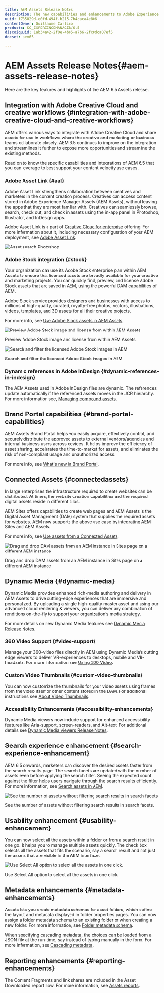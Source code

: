 ```yaml
---
title: AEM Assets Release Notes
description: The new capabilities and enhancements to Adobe Experience Manager 6.5 Assets.
uuid: f785029d-e0fd-494f-b215-7b4caca4e806
contentOwner: Guillaume Carlino
products: SG_EXPERIENCEMANAGER/6.5
discoiquuid: 1ab34a42-2f0e-4b05-a7b6-2fc8dca07ef5
docset: aem65

---
```


# AEM Assets Release Notes{#aem-assets-release-notes}

Here are the key features and highlights of the AEM 6.5 Assets release.

## Integration with Adobe Creative Cloud and creative workflows {#integration-with-adobe-creative-cloud-and-creative-workflows}

AEM offers various ways to integrate with Adobe Creative Cloud and share assets for use in workflows where the creative and marketing or business teams collaborate closely. AEM 6.5 continues to improve on the integration and streamlines it further to expose more opportunities and streamline the existing methods.

Read on to know the specific capabilities and integrations of AEM 6.5 that you can leverage to best support your content velocity use cases.

### Adobe Asset Link {#aal}

Adobe Asset Link strengthens collaboration between creatives and marketers in the content creation process. Creatives can access content stored in Adobe Experience Manager Assets (AEM Assets), without leaving the apps that they are most familiar with. Creatives can seamlessly browse, search, check out, and check in assets using the in-app panel in Photoshop, Illustrator, and InDesign apps.

Adobe Asset Link is a part of [Creative Cloud for enterprise](https://www.adobe.com/creativecloud/business/enterprise.html) offering. For more information about it, including necessary configuration of your AEM deployment, see [Adobe Asset Link](https://helpx.adobe.com/enterprise/using/adobe-asset-link.html).

![Asset search Photoshop](assets/asset_search_photoshop.png)

### Adobe Stock integration {#stock}

Your organization can use its Adobe Stock enterprise plan within AEM Assets to ensure that licensed assets are broadly available for your creative and marketing projects. You can quickly find, preview, and license Adobe Stock assets that are saved in AEM, using the powerful DAM capabilities of AEM.

Adobe Stock service provides designers and businesses with access to millions of high-quality, curated, royalty-free photos, vectors, illustrations, videos, templates, and 3D assets for all their creative projects.

For more info, see [Use Adobe Stock assets in AEM Assets](/help/assets/aem-assets-adobe-stock.md).

![Preview Adobe Stock image and license from within AEM Assets](assets/stock_image_preview_license_options.png)

Preview Adobe Stock image and license from within AEM Assets

![Search and filter the licensed Adobe Stock images in AEM](assets/aem-search-filters2.jpg)

Search and filter the licensed Adobe Stock images in AEM

### Dynamic references in Adobe InDesign {#dynamic-references-in-indesign}

The AEM Assets used in Adobe InDesign files are dynamic. The references update automatically if the referenced assets moves in the JCR hierarchy. For more information see, [Managing compound assets](/help/assets/managing-linked-subassets.md).

## Brand Portal capabilities {#brand-portal-capabilities}

AEM Assets Brand Portal helps you easily acquire, effectively control, and securely distribute the approved assets to external vendors/agencies and internal business users across devices. It helps improve the efficiency of asset sharing, accelerates the time-to-market for assets, and eliminates the risk of non-compliant usage and unauthorized access.

For more info, see [What's new in Brand Portal](https://helpx.adobe.com/experience-manager/brand-portal/using/whats-new.html).

## Connected Assets {#connectedassets}

In large enterprises the infrastructure required to create websites can be distributed. At times, the website creation capabilities and the required digital assets reside in different silos.

AEM Sites offers capabilities to create web pages and AEM Assets is the Digital Asset Management (DAM) system that supplies the required assets for websites. AEM now supports the above use case by integrating AEM Sites and AEM Assets.

For more info, see [Use assets from a Connected Assets](/help/assets/use-assets-across-connected-assets-instances.md).

![Drag and drop DAM assets from an AEM instance in Sites page on a different AEM instance](assets/connected-assets-drag-and-drop-only.gif)

Drag and drop DAM assets from an AEM instance in Sites page on a different AEM instance

## Dynamic Media {#dynamic-media}

Dynamic Media provides enhanced rich-media authoring and delivery in AEM Assets to drive cutting-edge experiences that are immersive and personalized. By uploading a single high-quality master asset and using our advanced cloud rendering & viewers, you can deliver any combination of renditions on-the-fly to support your organization’s media strategy.

For more details on new Dynamic Media features see [Dynamic Media Release Notes](https://marketing.adobe.com/resources/help/en_US/s7/release_notes/).

### 360 Video Support {#video-support}

Manage your 360-video files directly in AEM using Dynamic Media’s cutting edge viewers to deliver VR-experiences to desktops, mobile and VR-headsets. For more information see [Using 360 Video](/help/assets/360-video.md).

### Custom Video Thumbnails {#custom-video-thumbnails}

You can now customize the thumbnails for your video assets using frames from the video itself or other content stored in the DAM. For additional instructions see [About Video Thumbnails](/help/assets/video.md#about-video-thumbnails-in-dynamic-media-scene-mode).

### Accessibility Enhancements {#accessibility-enhancements}

Dynamic Media viewers now include support for enhanced accessibility features like Aria-support, screen-readers, and Alt-text. For additional details see [Dynamic Media viewers Release Notes](https://marketing.adobe.com/resources/help/en_US/s7/viewers_ref/index.html).

## Search experience enhancement {#search-experience-enhancement}

AEM 6.5 onwards, marketers can discover the desired assets faster from the search results page. The search facets are updated with the number of assets even before applying the search filter. Seeing the expected count against the filter helps users navigate through the search results efficiently. For more information, see [Search assets in AEM](/help/assets/search-assets.md).

![See the number of assets without filtering search results in search facets](/help/assets/assets/asset_search_results_in_facets_filters.png)

See the number of assets without filtering search results in search facets.

## Usability enhancement {#usability-enhancement}

You can now select all the assets within a folder or from a search result in one go. It helps you to manage multiple assets quickly. The check box selects all the assets that fits the scenario, say a search result and not just the assets that are visible in the AEM interface.

![Use Select All option to select all the assets in one click.](assets/select-all-in-aem-assets.gif)

Use Select All option to select all the assets in one click.

## Metadata enhancements {#metadata-enhancements}

Assets lets you create metadata schemas for asset folders, which define the layout and metadata displayed in folder properties pages. You can now assign a folder metadata schema to an existing folder or when creating a new folder. For more information, see [Folder metadata schema](/help/assets/folder-metadata-schema.md).

When specifying cascading metadata, the choices can be loaded from a JSON file at the run-time, say instead of typing manually in the form. For more information, see [Cascading metadata](/help/assets/cascading-metadata.md).

## Reporting enhancements {#reporting-enhancements}

The Content Fragments and link shares are included in the Asset Downloaded report now. For more information, see [Assets reports](/help/assets/asset-reports.md).
